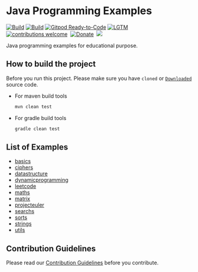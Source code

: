 # Java Programming Examples

[![Build](https://github.com/examplehub/Java/actions/workflows/maven.yml/badge.svg?branch=master)](https://github.com/examplehub/Java/actions/workflows/maven.yml)
[![Build](https://github.com/examplehub/Java/actions/workflows/gradle.yml/badge.svg?branch=master)](https://github.com/examplehub/Java/actions/workflows/gradle.yml)
[![Gitpod Ready-to-Code](https://img.shields.io/badge/Gitpod-Ready--to--Code-blue?logo=gitpod)](https://gitpod.io/#https://github.com/examplehub/Java)
[![LGTM](https://img.shields.io/lgtm/alerts/github/examplehub/Java.svg?label=LGTM&logo=LGTM&style=flat-square)](https://lgtm.com/projects/g/examplehub/Java/alerts)&nbsp;
[![contributions welcome](https://img.shields.io/static/v1.svg?label=Contributions&message=Welcome&color=0059b3&style=flat-square)](https://github.com/examplehub/Java/blob/master/CONTRIBUTING.md)&nbsp;
[![Donate](https://img.shields.io/badge/Donate-PayPal-green.svg?logo=paypal&style=flat-square)](https://paypal.me/duyuanchao?locale.x=en_US)&nbsp;
![](https://img.shields.io/github/repo-size/examplehub/Java.svg?label=Repo%20size&style=flat-square)&nbsp;

Java programming examples for educational purpose.

## How to build the project
Before you run this project. Please make sure you have `cloned` or [`Downloaded`](https://github.com/examplehub/Java/archive/master.zip) source code.

* For maven build tools
    ``` bash
    mvn clean test
    ```
* For gradle build tools
    ``` bash
    gradle clean test
    ```

## List of Examples
* [basics](https://github.com/examplehub/Java/tree/master/src/main/java/com/examplehub/basics)
* [ciphers](https://github.com/examplehub/Java/tree/master/src/main/java/com/examplehub/ciphers)
* [datastructure](https://github.com/examplehub/Java/tree/master/src/main/java/com/examplehub/datastructures)
* [dynamicprogramming](https://github.com/examplehub/Java/tree/master/src/main/java/com/examplehub/dynamicprogramming)
* [leetcode](https://github.com/examplehub/Java/tree/master/src/main/java/com/examplehub/leetcode)
* [maths](https://github.com/examplehub/Java/tree/master/src/main/java/com/examplehub/maths)
* [matrix](https://github.com/examplehub/Java/tree/master/src/main/java/com/examplehub/matrix)
* [projecteuler](https://github.com/examplehub/Java/tree/master/src/main/java/com/examplehub/projecteuler)
* [searchs](https://github.com/examplehub/Java/tree/master/src/main/java/com/examplehub/searches)
* [sorts](https://github.com/examplehub/Java/tree/master/src/main/java/com/examplehub/sorts)
* [strings](https://github.com/examplehub/Java/tree/master/src/main/java/com/examplehub/strings)
* [utils](https://github.com/examplehub/Java/tree/master/src/main/java/com/examplehub/utils)


## Contribution Guidelines
Please read our [Contribution Guidelines](https://github.com/examplehub/Java/blob/master/CONTRIBUTING.md) before you contribute.